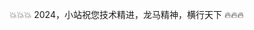 [](/tools/harmonyos.md ':include')

[](/tools/it.md ':include')

[](/tools/dashi.md ':include')

[](/tools/tools.md ':include')

[](/tools/disassembler.md ':include')

[](/tools/other.md ':include')

:boom::boom::boom: 2024，小站祝您技术精进，龙马精神，横行天下 :fire::fire::fire: